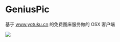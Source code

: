 # GeniusPic
基于 www.yotuku.cn 的免费图床服务做的 OSX 客户端


![](http://i1.piimg.com/567571/8e7fd3cf0645ed26.png)

